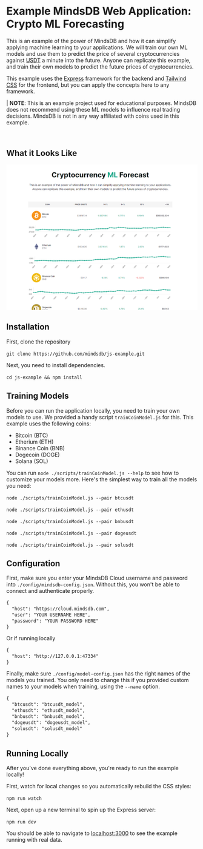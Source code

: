 # Example MindsDB Web Application: Crypto ML Forecasting
This is an example of the power of MindsDB and how it can simplify applying machine learning to your applications. We will train our own ML models and use them to predict the price of several cryptocurrencies against [USDT](https://tether.to/) a minute into the future. Anyone can replicate this example, and train their own models to predict the future prices of cryptocurrencies.

This example uses the [Express](https://expressjs.com/) framework for the backend and [Tailwind CSS](https://tailwindcss.com/) for the frontend, but you can apply the concepts here to any framework.

| **NOTE**: This is an example project used for educational purposes. MindsDB does not recommend using these ML models to influence real trading decisions. MindsDB is not in any way affiliated with coins used in this example.

<br>

## What it Looks Like

![Crypto Dashboard Example](./public/img/dashboard_example.png)

## Installation

First, clone the repository

`git clone https://github.com/mindsdb/js-example.git`

Next, you need to install dependencies.

`cd js-example && npm install`

## Training Models

Before you can run the application locally, you need to train your own models to use. We provided a handy script `trainCoinModel.js` for this. This example uses the following coins:

* Bitcoin (BTC)
* Etherium (ETH)
* Binance Coin (BNB)
* Dogecoin (DOGE)
* Solana (SOL)

You can run `node ./scripts/trainCoinModel.js --help` to see how to customize your models more. Here's the simplest way to train all the models you need:

`node ./scripts/trainCoinModel.js --pair btcusdt`

`node ./scripts/trainCoinModel.js --pair ethusdt`

`node ./scripts/trainCoinModel.js --pair bnbusdt`

`node ./scripts/trainCoinModel.js --pair dogeusdt`

`node ./scripts/trainCoinModel.js --pair solusdt`

## Configuration

First, make sure you enter your MindsDB Cloud username and password into `./config/mindsdb-config.json`. Without this, you won't be able to connect and authenticate properly.
```
{
  "host": "https://cloud.mindsdb.com",
  "user": "YOUR USERNAME HERE",
  "password": "YOUR PASSWORD HERE"
}
```

Or if running locally

```
{
  "host": "http://127.0.0.1:47334"
}
```

Finally, make sure `./config/model-config.json` has the right names of the models you trained. You only need to change this if you provided custom names to your models when training, using the `--name` option.

```
{
  "btcusdt": "btcusdt_model",
  "ethusdt": "ethusdt_model",
  "bnbusdt": "bnbusdt_model",
  "dogeusdt": "dogeusdt_model",
  "solusdt": "solusdt_model"
}
```

## Running Locally

After you've done everything above, you're ready to run the example locally!

First, watch for local changes so you automatically rebuild the CSS styles:

`npm run watch`

Next, open up a new terminal to spin up the Express server:

`npm run dev`

You should be able to navigate to [localhost:3000](http://localhost:3000) to see the example running with real data.
